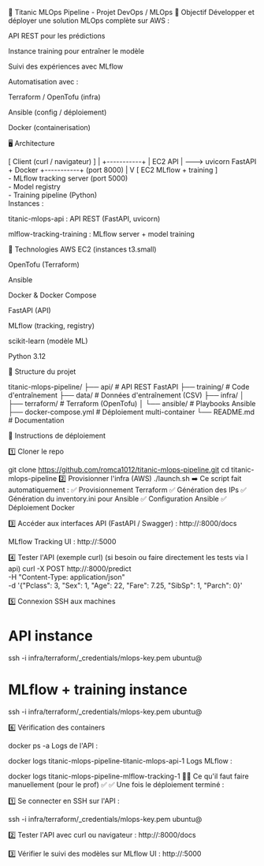 🚀 Titanic MLOps Pipeline - Projet DevOps / MLOps
🎯 Objectif
Développer et déployer une solution MLOps complète sur AWS :

API REST pour les prédictions

Instance training pour entraîner le modèle

Suivi des expériences avec MLflow

Automatisation avec :

Terraform / OpenTofu (infra)

Ansible (config / déploiement)

Docker (containerisation)

🖥️ Architecture

[ Client (curl / navigateur) ]
          |
    +-----------+
    | EC2 API   |  --->  uvicorn FastAPI  + Docker
    +-----------+         (port 8000)
          |
          V
[ EC2 MLflow + training ]  
    - MLflow tracking server (port 5000)  
    - Model registry  
    - Training pipeline (Python)  
Instances :

titanic-mlops-api : API REST (FastAPI, uvicorn)

mlflow-tracking-training : MLflow server + model training

🔨 Technologies
AWS EC2 (instances t3.small)

OpenTofu (Terraform)

Ansible

Docker & Docker Compose

FastAPI (API)

MLflow (tracking, registry)

scikit-learn (modèle ML)

Python 3.12

📁 Structure du projet

titanic-mlops-pipeline/
├── api/                 # API REST FastAPI
├── training/            # Code d'entraînement
├── data/                # Données d'entraînement (CSV)
├── infra/
│   ├── terraform/       # Terraform (OpenTofu)
│   └── ansible/         # Playbooks Ansible
├── docker-compose.yml   # Déploiement multi-container
└── README.md            # Documentation

🚀 Instructions de déploiement

1️⃣ Cloner le repo

git clone https://github.com/romca1012/titanic-mlops-pipeline.git
cd titanic-mlops-pipeline
2️⃣ Provisionner l'infra (AWS)
./launch.sh
➡️ Ce script fait automatiquement :
✅ Provisionnement Terraform
✅ Génération des IPs
✅ Génération du inventory.ini pour Ansible
✅ Configuration Ansible
✅ Déploiement Docker

3️⃣ Accéder aux interfaces
API (FastAPI / Swagger) :
http://<IP-API>:8000/docs

MLflow Tracking UI :
http://<IP-MLFLOW>:5000

4️⃣ Tester l'API (exemple curl) (si besoin ou faire directement les tests via l api)
curl -X POST http://<IP-API>:8000/predict \
-H "Content-Type: application/json" \
-d '{"Pclass": 3, "Sex": 1, "Age": 22, "Fare": 7.25, "SibSp": 1, "Parch": 0}'


5️⃣ Connexion SSH aux machines
# API instance
ssh -i infra/terraform/_credentials/mlops-key.pem ubuntu@<IP-API>

# MLflow + training instance
ssh -i infra/terraform/_credentials/mlops-key.pem ubuntu@<IP-MLFLOW>

6️⃣ Vérification des containers

docker ps -a
Logs de l'API :

docker logs titanic-mlops-pipeline-titanic-mlops-api-1
Logs MLflow :

docker logs titanic-mlops-pipeline-mlflow-tracking-1
🧑‍🏫 Ce qu'il faut faire manuellement (pour le prof) ✅
✅ Une fois le déploiement terminé :

1️⃣ Se connecter en SSH sur l'API :

ssh -i infra/terraform/_credentials/mlops-key.pem ubuntu@<IP-API>

2️⃣ Tester l'API avec curl ou navigateur :
http://<IP-API>:8000/docs

3️⃣ Vérifier le suivi des modèles sur MLflow UI :
http://<IP-MLFLOW>:5000
